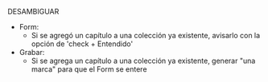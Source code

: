 DESAMBIGUAR
- Form:
	- Si se agregó un capítulo a una colección ya existente, avisarlo con la opción de 'check + Entendido'
- Grabar:
	- Si se agrega un capítulo a una colección ya existente, generar "una marca" para que el Form se entere